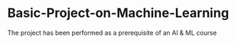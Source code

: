 # Basic-Project-on-Machine-Learning
The project has been performed as a prerequisite of an AI &amp; ML course  


